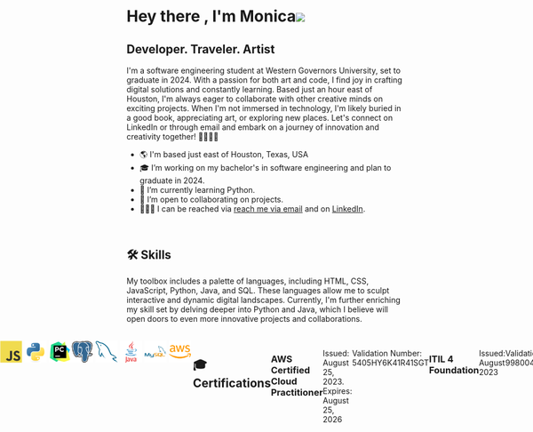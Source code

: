 <!--
**emresenDEV/emresenDEV** is a ✨ _special_ ✨ repository because its `README.md` (this file) appears on your GitHub profile.
-->
<h1 align="left"><b>Hey there , I'm Monica</b><img src="https://media.giphy.com/media/hvRJCLFzcasrR4ia7z/giphy.gif" width="35"></h1>
<!--  -->
<h2 align="left"> Developer. Traveler. Artist </h2>

<!-- ABOUT ME -->
<p>I'm a software engineering student at Western Governors University, set to graduate in 2024. With a passion for both art and code, I find joy in crafting digital solutions and constantly learning. Based just an hour east of Houston, I'm always eager to collaborate with other creative minds on exciting projects. When I'm not immersed in technology, I'm likely buried in a good book, appreciating art, or exploring new places. Let's connect on LinkedIn or through email and embark on a journey of innovation and creativity together! 🚀🎨👩‍💻</p>
<!-- UNORDERED LIST ABOUT ME || UPDATE AS NEEDED -->
<div>
<ul>
  <li> 🌎 I'm based just east of Houston, Texas, USA</li>
  <li> 🎓 I’m working on my bachelor's in software engineering and plan to graduate in 2024. </li>
  <li> 🧠 I’m currently learning Python.</li>
  <li> 🤝 I’m open to collaborating on projects.</li>
  <li> 👩🏼‍💻 I can be reached via <a href="mailto:monica.mrez@gmail.com" target="_blank">reach me via email</a> and on <a href="https://www.linkedin.com/in/monica-nieckula/" target="_blank">LinkedIn</a>.</li>
</ul>
</div>

<br>
<!-- PROGRAMMING LANGUAGES AND TOOLS -->
<h2>🛠️ Skills</h2>
<p>My toolbox includes a palette of languages, including HTML, CSS, JavaScript, Python, Java, and SQL. These languages allow me to sculpt interactive and dynamic digital landscapes. Currently, I'm further enriching my skill set by delving deeper into Python and Java, which I believe will open doors to even more innovative projects and collaborations.</p>
<br>
<div style="display: flex; justify-content: center;">
  <!-- HTML -->
  <img src="https://github.com/devicons/devicon/blob/master/icons/html5/html5-original.svg" title="HTML5" alt="HTML" width="40" height="40"/>&nbsp;
  <!-- CSS -->
  <img src="https://github.com/devicons/devicon/blob/master/icons/css3/css3-plain-wordmark.svg"  title="CSS3" alt="CSS" width="40" height="40"/>&nbsp;
  <!-- JavaScript -->
  <img src="https://github.com/devicons/devicon/blob/master/icons/javascript/javascript-original.svg" title="JavaScript" alt="JavaScript" width="40" height="40"/>&nbsp;
  <!-- Python -->
  <img src="https://github.com/devicons/devicon/blob/master/icons/python/python-original.svg" title="Python" alt="Python" width="40" height="40"/>&nbsp;
    <!-- PyCharm -->
  <img src="https://github.com/devicons/devicon/blob/master/icons/pycharm/pycharm-original.svg" title="PyCharm" alt="PyCharm" width="40" height="40"/>
  <!-- PostgreSQL -->
  <img src="https://github.com/devicons/devicon/blob/master/icons/postgresql/postgresql-original.svg" title="PostgreSQL" alt="PostgreSQL" width="40" height="40"/>&nbsp;
  <!-- SQL -->
  <img src="https://github.com/devicons/devicon/blob/master/icons/mysql/mysql-original.svg" title="SQL" alt="SQL" width="40" height="40"/>&nbsp;
  <!-- Java -->
  <img src="https://github.com/devicons/devicon/blob/master/icons/java/java-original-wordmark.svg" title="Java" alt="Java" width="40" height="40"/>&nbsp;
  <!-- MySQL -->
  <img src="https://github.com/devicons/devicon/blob/master/icons/mysql/mysql-original-wordmark.svg" title="MySQL"  alt="MySQL" width="40" height="40"/>&nbsp;
  <!-- AWS -->
  <img src="https://github.com/devicons/devicon/blob/master/icons/amazonwebservices/amazonwebservices-plain-wordmark.svg" title="AWS" alt="AWS" width="40" height="40"/>&nbsp;

<!-- Certifications -->
<h2>🎓 Certifications</h2>
<div style="display: flex; justify-content: center;">
  <!-- AWS -->
  <h3>AWS Certified Cloud Practitioner</h3>
  <p> Issued: August 25, 2023. Expires: August 25, 2026 </p>
  <p>Validation Number: 5405HY6K41R41SGT</p>

  <!-- ITIL4 -->
  <h3>ITIL 4 Foundation</h3>
  <p> Issued: August 2023 </p>
  <p>Validation Number: 9980042994480401</p>

  <!-- CompTIA Project + -->
  <!--<h3>CompTIA Project+</h3>
  <p> Issued: September XX, 2023. Expires: </p>
  <p>Validation Number: </p> -->
</div>
